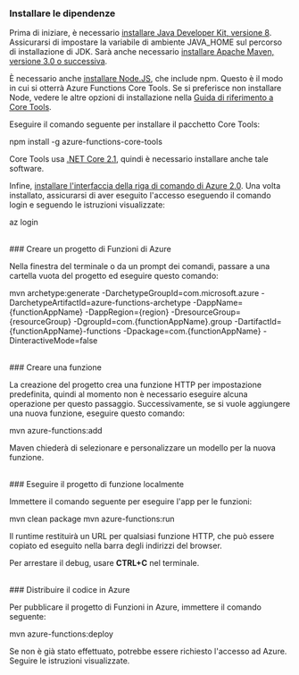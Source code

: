 ### <a name="install-dependencies"></a>Installare le dipendenze

Prima di iniziare, è necessario <a href="https://go.microsoft.com/fwlink/?linkid=2016706" target="_blank">installare Java Developer Kit, versione 8</a>. Assicurarsi di impostare la variabile di ambiente JAVA_HOME sul percorso di installazione di JDK. Sarà anche necessario <a href="https://go.microsoft.com/fwlink/?linkid=2016384" target="_blank">installare Apache Maven, versione 3.0 o successiva</a>.

È necessario anche <a href="https://go.microsoft.com/fwlink/?linkid=2016195" target="_blank">installare Node.JS</a>, che include npm. Questo è il modo in cui si otterrà Azure Functions Core Tools. Se si preferisce non installare Node, vedere le altre opzioni di installazione nella <a href="https://go.microsoft.com/fwlink/?linkid=2016192" target="_blank">Guida di riferimento a Core Tools</a>.

Eseguire il comando seguente per installare il pacchetto Core Tools:

<MarkdownHighlighter>npm install -g azure-functions-core-tools</MarkdownHighlighter>

Core Tools usa <a href="https://go.microsoft.com/fwlink/?linkid=2016373" target="_blank">.NET Core 2.1</a>, quindi è necessario installare anche tale software.

Infine, <a href="https://go.microsoft.com/fwlink/?linkid=2016701" target="_blank">installare l'interfaccia della riga di comando di Azure 2.0</a>. Una volta installato, assicurarsi di aver eseguito l'accesso eseguendo il comando login e seguendo le istruzioni visualizzate:

<MarkdownHighlighter>az login</MarkdownHighlighter>

<br/>
### <a name="create-an-azure-functions-project"></a>Creare un progetto di Funzioni di Azure

Nella finestra del terminale o da un prompt dei comandi, passare a una cartella vuota del progetto ed eseguire questo comando:

<MarkdownHighlighter>mvn archetype:generate -DarchetypeGroupId=com.microsoft.azure -DarchetypeArtifactId=azure-functions-archetype -DappName={functionAppName} -DappRegion={region} -DresourceGroup={resourceGroup} -DgroupId=com.{functionAppName}.group -DartifactId={functionAppName}-functions -Dpackage=com.{functionAppName} -DinteractiveMode=false</MarkdownHighlighter>

<br/>
### <a name="create-a-function"></a>Creare una funzione

La creazione del progetto crea una funzione HTTP per impostazione predefinita, quindi al momento non è necessario eseguire alcuna operazione per questo passaggio. Successivamente, se si vuole aggiungere una nuova funzione, eseguire questo comando:

<MarkdownHighlighter>mvn azure-functions:add</MarkdownHighlighter>

Maven chiederà di selezionare e personalizzare un modello per la nuova funzione.

<br/>
### <a name="run-your-function-project-locally"></a>Eseguire il progetto di funzione localmente

Immettere il comando seguente per eseguire l'app per le funzioni:

<MarkdownHighlighter>mvn clean package</MarkdownHighlighter>
<MarkdownHighlighter>mvn azure-functions:run</MarkdownHighlighter>

Il runtime restituirà un URL per qualsiasi funzione HTTP, che può essere copiato ed eseguito nella barra degli indirizzi del browser.

Per arrestare il debug, usare **CTRL+C** nel terminale.

<br/>
### <a name="deploy-your-code-to-azure"></a>Distribuire il codice in Azure

Per pubblicare il progetto di Funzioni in Azure, immettere il comando seguente:

<MarkdownHighlighter>mvn azure-functions:deploy</MarkdownHighlighter>

Se non è già stato effettuato, potrebbe essere richiesto l'accesso ad Azure. Seguire le istruzioni visualizzate.
